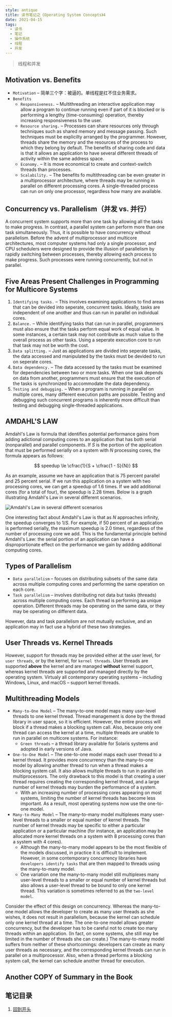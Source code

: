 ```yaml
---
style: antique
title: 读书笔记之《Operating System Concepts》4
date: 2021-04-15
tags:
  - 读书
  - 笔记
  - 操作系统
  - 线程
  - 并发
---
```


> 线程和并发

## Motivation vs. Benefits

- `Motivation` &ndash; 简单三个字：被逼的。单线程是扛不住业务需求。
- `Benefits`
  - `Responsiveness.` &ndash; Multithreading an interactive application may allow a program to continue running even if part of it is blocked or is performing a lengthy (time-consuming) operation, thereby increasing responsiveness to the user.
  - `Resource sharing.` &ndash; Processes can share resources only through techniques such as shared memory and message passing. Such techniques must be explicilty arranged by the programmer. However, threads share the memory and the resources of the process to which they belong by default. The benefits of sharing code and data is that it allows an application to have several different threads of activity within the same address space.
  - `Economy.` &ndash; It is move economical to create and context-switch threads than processes.
  - `Scalability.` &ndash; The benefits fo multithreading can be even greater in a multiprocessor architecture, where threads may be running in parallel on different processing cores. A single-threaded process can run on only one processor, regardless how many are available.

## Concurrency vs. Parallelism（并发 vs. 并行）

A concurrent system supports more than one task by allowing all the tasks to make progress. In contrast, a parallel system can perform more than one task simultaneously. Thus, it is possible to have concurrency without parallelism. Before the advent of multiprocessor and multicore architectures, most computer systems had only a single processor, and CPU schedulers were designed to provide the illusion of parallelism by rapidly switching between processes, thereby allowing each process to make progress. Such processes were running concurrently, but not in parallel.

## Five Areas Present Challenges in Programming for Multicore Systems

1. `Identifying tasks.` &ndash; This involves examining applications to find areas that can be devided into seperate, concurrent tasks. Ideally, tasks are independent of one another and thus can run in parallel on individual cores.
2. `Balance.` &ndash; While identifying tasks that can run in parallel, programmers must also ensure that the tasks perform equal work of equal value. In some instances, a certain task may not contribute as much value to the overall process as other tasks. Using a seperate execution core to run that task may not be worth the cost.
3. `Data splitting.` &ndash; Just as applications are divided into seperate tasks, the data accessed and manipulated by the tasks must be devided to run on seperate cores.
4. `Data dependency.` &ndash; The data accessed by the tasks must be examined for dependencies between two or more tasks. When one task depends on data from another, programmers must ensure that the execution of the tasks is synchronized to accommodate the data dependency.
5. `Testing and debugging.` &ndash; When a program is running in parallel on multiple cores, many different execution paths are possible. Testing and debugging such concurrent programs is inherently more difficult than testing and debugging single-threaded applications.

## AMDAHL'S LAW

Amdahl's Law is formula that identifies potential performance gains from adding adictional computing cores to an application that has both serial (nonparallel) and parallel components. If $S$ is the portion of the application that must be performed serially on a system with $N$ processing cores, the formula appears as follows:

$$
speedup \le \cfrac{1}{S + \cfrac{1 - S}{N}}
$$

As an example, assume we have an application that is 75 percent parallel and 25 percent serial. If we run this application on a system with two processing cores, we can get a speedup of 1.6 times. If we add additional cores (for a total of four), the speedup is 2.28 times. Below is a graph illustrating Amdahl's Law in several different scenarios.

![Amdahl's Law in several different scenarios](Operating-System-Concepts-4-Thread-&-Concurrency/Amdahl's-Law-in-several-different-scenarios.png)

One interesting fact about Amdahl's Law is that as $N$ approaches infinity, the speedup converges to $1/S$. For example, if 50 percent of an application is performed serially, the maximum speedup is 2.0 times, regardless of the number of processing core we add. This is the fundamental principle behind Amdahl's Law: the serial portion of an application can have a disproportionate effect on the performance we gain by addding additional computing cores.

## Types of Parallelism

- `Data parallelism` &ndash; focuses on distributing subsets of the same data across multiple computing cores and performing the same operation on each core.
- `Task parallelism` &ndash; involves distributing not data but tasks (threads) across multiple computing cores. Each thread is performing aa unique operation. Different threads may be operating on the same data, or they may be operating on different data.

However, data and task parallelism are not mutually exclusive, and an application may in fact use a hybrid of these two strategies.

## User Threads vs. Kernel Threads

However, support for threads may be provided either at the user level, for `user threads`, or by the kernel, for `kernel threads`. User threads are supported **above** the kernel and are managed **without** kernel support, whereas kernel threads are supported and managed directly by the operating system. Virtualy all contemporary operating systems &ndash; including Windows, Linux, and macOS &ndash; support kernel threads.

## Multithreading Models

- `Many-to-One Model` &ndash; The many-to-one model maps many user-level threads to one kernel thread. Thread management is done by the thread library in user space, so it is efficient. However, the entire process will block if a thread makes a blocking system call. Also, because only one thread can access the kernel at a time, multiple threads are unable to run in parallel on multicore systems. For instance:
  - `Green threads` &ndash; a thread library available for Solaris systems and adopted in early versions of Java.
- `One-to-One Model` &ndash; The one-to-one model maps each user thread to a kernel thread. It provides more concurrency than the many-to-one model by allowing another thread to run when a thread makes a blocking system call. It also allows multiple threads to run in parallel on multiprocessors. The only drawback to this model is that creating a user thread requires creating the corresponding kernel thread, and a large number of kernel threads may burden the performance of a system.
  - With an increasing number of processing cores appearing on most systems, limiting the number of kernel threads has become less important. As a result, most operating systems now use the one-to-one model.
- `Many-to-Many Model` &ndash; The many-to-many model multiplexes many user-level threads to a smaller or equal number of kernel threads. The number of kernel threads may be specific to either a particular application or a particular machine (for instance, an application may be allocated more kernel threads on a system with 8 processing cores than a system with 4 cores).
  - Although the many-to-many model appears to be the most flexible of the models discussed, in practice it is difficult to implement. However, in some contemporary concurrency libraries have `developers identify tasks` that are then mapped to threads using the many-to-many model.
  - One variation one the many-to-many model still multiplexes many user-level threads to a smaller or equal number of kernel threads but also allows a user-level thread to be bound to only one kernel thread. This variation is sometimes referred to as the `two-level model`.

Consider the effect of this design on concurrency. Whereas the many-to-one model allows the developer to create as many user threads as she wishes, it does not result in parallelism, because the kernel can schedule only one kernel thread at a time. The one-to-one model allows greater concurrency, but the developer has to be careful not to create too many threads within an application. (In fact, on some systems, she still may be limited in the number of threads she can create.) The many-to-many model suffers from neither of these shortcomings: developers can create as many user threads as necessary, and the corresponding kernel threads can run in parallel on a multiprocessor. Also, when a thread performs a blocking system call, the kernel can schedule another thread for execution.

## Another COPY of Summary in the Book

## 笔记目录

1. [回到开头](scroll-to-the-very-top)
